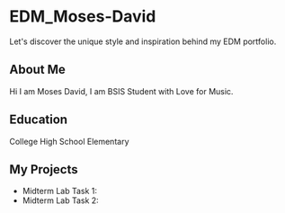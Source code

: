 # EDM_Moses-David
Let's discover the unique style and inspiration behind my EDM portfolio.

## About Me ##
Hi I am Moses David, I am BSIS Student with Love for Music.

## Education ##
College
High School
Elementary

## My Projects ##
- Midterm Lab Task 1:
- Midterm Lab Task 2:

